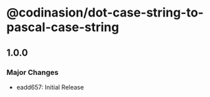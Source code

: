 # @codinasion/dot-case-string-to-pascal-case-string

## 1.0.0

### Major Changes

- eadd657: Initial Release
